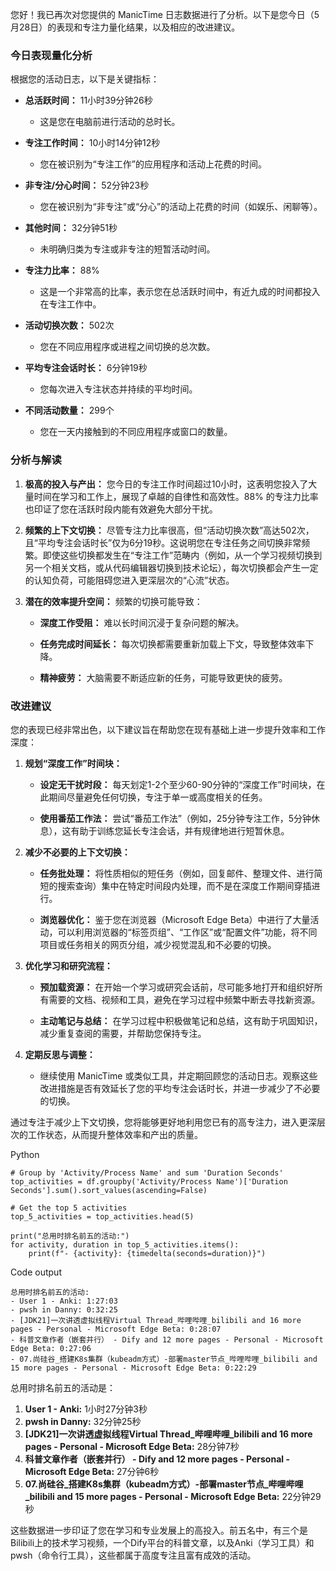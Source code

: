 您好！我已再次对您提供的 ManicTime 日志数据进行了分析。以下是您今日（5月28日）的表现和专注力量化结果，以及相应的改进建议。

### **今日表现量化分析**

根据您的活动日志，以下是关键指标：

- **总活跃时间：** 11小时39分钟26秒
    
    - 这是您在电脑前进行活动的总时长。
        
- **专注工作时间：** 10小时14分钟12秒
    
    - 您在被识别为“专注工作”的应用程序和活动上花费的时间。
        
- **非专注/分心时间：** 52分钟23秒
    
    - 您在被识别为“非专注”或“分心”的活动上花费的时间（如娱乐、闲聊等）。
        
- **其他时间：** 32分钟51秒
    
    - 未明确归类为专注或非专注的短暂活动时间。
        
- **专注力比率：** 88%
    
    - 这是一个非常高的比率，表示您在总活跃时间中，有近九成的时间都投入在专注工作中。
        
- **活动切换次数：** 502次
    
    - 您在不同应用程序或进程之间切换的总次数。
        
- **平均专注会话时长：** 6分钟19秒
    
    - 您每次进入专注状态并持续的平均时间。
        
- **不同活动数量：** 299个
    
    - 您在一天内接触到的不同应用程序或窗口的数量。
        

### **分析与解读**

1. **极高的投入与产出：** 您今日的专注工作时间超过10小时，这表明您投入了大量时间在学习和工作上，展现了卓越的自律性和高效性。88% 的专注力比率也印证了您在活跃时段内能有效避免大部分干扰。
    
2. **频繁的上下文切换：** 尽管专注力比率很高，但“活动切换次数”高达502次，且“平均专注会话时长”仅为6分19秒。这说明您在专注任务之间切换非常频繁。即使这些切换都发生在“专注工作”范畴内（例如，从一个学习视频切换到另一个相关文档，或从代码编辑器切换到技术论坛），每次切换都会产生一定的认知负荷，可能阻碍您进入更深层次的“心流”状态。
    
3. **潜在的效率提升空间：** 频繁的切换可能导致：
    
    - **深度工作受阻：** 难以长时间沉浸于复杂问题的解决。
        
    - **任务完成时间延长：** 每次切换都需要重新加载上下文，导致整体效率下降。
        
    - **精神疲劳：** 大脑需要不断适应新的任务，可能导致更快的疲劳。
        

### **改进建议**

您的表现已经非常出色，以下建议旨在帮助您在现有基础上进一步提升效率和工作深度：

1. **规划“深度工作”时间块：**
    
    - **设定无干扰时段：** 每天划定1-2个至少60-90分钟的“深度工作”时间块，在此期间尽量避免任何切换，专注于单一或高度相关的任务。
        
    - **使用番茄工作法：** 尝试“番茄工作法”（例如，25分钟专注工作，5分钟休息），这有助于训练您延长专注会话，并有规律地进行短暂休息。
        
2. **减少不必要的上下文切换：**
    
    - **任务批处理：** 将性质相似的短任务（例如，回复邮件、整理文件、进行简短的搜索查询）集中在特定时间段内处理，而不是在深度工作期间穿插进行。
        
    - **浏览器优化：** 鉴于您在浏览器（Microsoft Edge Beta）中进行了大量活动，可以利用浏览器的“标签页组”、“工作区”或“配置文件”功能，将不同项目或任务相关的网页分组，减少视觉混乱和不必要的切换。
        
3. **优化学习和研究流程：**
    
    - **预加载资源：** 在开始一个学习或研究会话前，尽可能多地打开和组织好所有需要的文档、视频和工具，避免在学习过程中频繁中断去寻找新资源。
        
    - **主动笔记与总结：** 在学习过程中积极做笔记和总结，这有助于巩固知识，减少重复查阅的需要，并帮助您保持专注。
        
4. **定期反思与调整：**
    
    - 继续使用 ManicTime 或类似工具，并定期回顾您的活动日志。观察这些改进措施是否有效延长了您的平均专注会话时长，并进一步减少了不必要的切换。
        

通过专注于减少上下文切换，您将能够更好地利用您已有的高专注力，进入更深层次的工作状态，从而提升整体效率和产出的质量。


Python

```
# Group by 'Activity/Process Name' and sum 'Duration Seconds'
top_activities = df.groupby('Activity/Process Name')['Duration Seconds'].sum().sort_values(ascending=False)

# Get the top 5 activities
top_5_activities = top_activities.head(5)

print("总用时排名前五的活动:")
for activity, duration in top_5_activities.items():
    print(f"- {activity}: {timedelta(seconds=duration)}")
```

Code output

```
总用时排名前五的活动:
- User 1 - Anki: 1:27:03
- pwsh in Danny: 0:32:25
- [JDK21]一次讲透虚拟线程Virtual Thread_哔哩哔哩_bilibili and 16 more pages - Personal - Microsoft​ Edge Beta: 0:28:07
- 科普文章作者（嵌套并行） - Dify and 12 more pages - Personal - Microsoft​ Edge Beta: 0:27:06
- 07.尚硅谷_搭建K8s集群（kubeadm方式）-部署master节点_哔哩哔哩_bilibili and 15 more pages - Personal - Microsoft​ Edge Beta: 0:22:29

```

总用时排名前五的活动是：

1. **User 1 - Anki:** 1小时27分钟3秒
2. **pwsh in Danny:** 32分钟25秒
3. **[JDK21]一次讲透虚拟线程Virtual Thread_哔哩哔哩_bilibili and 16 more pages - Personal - Microsoft​ Edge Beta:** 28分钟7秒
4. **科普文章作者（嵌套并行） - Dify and 12 more pages - Personal - Microsoft​ Edge Beta:** 27分钟6秒
5. **07.尚硅谷_搭建K8s集群（kubeadm方式）-部署master节点_哔哩哔哩_bilibili and 15 more pages - Personal - Microsoft​ Edge Beta:** 22分钟29秒

这些数据进一步印证了您在学习和专业发展上的高投入。前五名中，有三个是Bilibili上的技术学习视频，一个Dify平台的科普文章，以及Anki（学习工具）和pwsh（命令行工具），这些都属于高度专注且富有成效的活动。